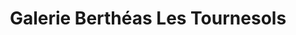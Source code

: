 ---
title: "Galerie Berthéas Les Tournesols"
url: /vichy/galerie-bertheas-les-tournesols/
shop: art
---